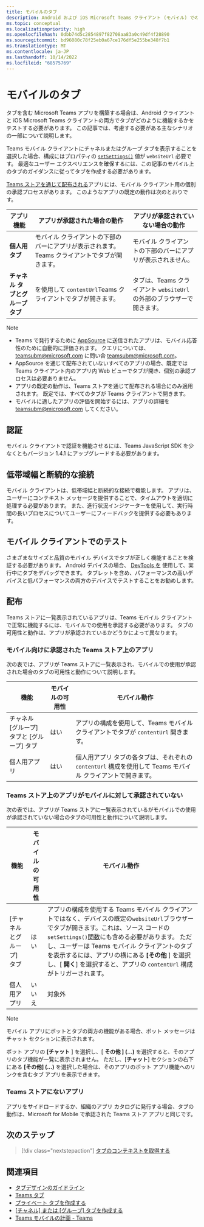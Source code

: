 ```yaml
---
title: モバイルのタブ
description: Android および iOS Microsoft Teams クライアント (モバイル) でのタブ機能、認証、低帯域幅接続、テスト、または配布方法について説明します。
ms.topic: conceptual
ms.localizationpriority: high
ms.openlocfilehash: 0dbb74d5c2854897f82708aa83a0c49df4f28890
ms.sourcegitcommit: bd96080c78f25eb0a67ce176df5e255be348f7b1
ms.translationtype: MT
ms.contentlocale: ja-JP
ms.lasthandoff: 10/14/2022
ms.locfileid: "68575769"
---
```

# <a name="tabs-on-mobile"></a>モバイルのタブ

タブを含む Microsoft Teams アプリを構築する場合は、Android クライアントと iOS Microsoft Teams クライアントの両方でタブがどのように機能するかをテストする必要があります。 この記事では、考慮する必要がある主なシナリオの一部について説明します。

Teams モバイル クライアントにチャネルまたはグループ タブを表示することを選択した場合、構成にはプロパティの [`setSettings()`](/javascript/api/@microsoft/teams-js/microsoftteams.settings?view=msteams-client-js-latest#@microsoft-teams-js-microsoftteams-settings-setsettings&preserve-view=true) 値が `websiteUrl` 必要です。 最適なユーザー エクスペリエンスを確保するには、この記事のモバイル上のタブのガイダンスに従ってタブを作成する必要があります。

[Teams ストアを通じて配布される](~/concepts/deploy-and-publish/appsource/publish.md)アプリには、モバイル クライアント用の個別の承認プロセスがあります。 このようなアプリの既定の動作は次のとおりです。

| **アプリ機能** | **アプリが承認された場合の動作** | **アプリが承認されていない場合の動作** |
| --- | --- | --- |
| **個人用タブ** | モバイル クライアントの下部のバーにアプリが表示されます。 Teams クライアントでタブが開きます。 | モバイル クライアントの下部のバーにアプリが表示されません。 |
| **チャネル タブとグループ タブ** | を使用して `contentUrl`Teams クライアントでタブが開きます。 | タブは、Teams クライアント `websiteUrl`の外部のブラウザーで開きます。 |

> [!NOTE]
>
> * Teams で発行するために [AppSource](https://appsource.microsoft.com) に送信されたアプリは、モバイル応答性のために自動的に評価されます。 クエリについては、teamsubm@microsoft.com に問い合 teamsubm@microsoft.com。
> * AppSource を通じて配布されていないすべてのアプリの場合、既定では Teams クライアント内のアプリ内 Web ビューでタブが開き、個別の承認プロセスは必要ありません。
> * アプリの既定の動作は、Teams ストアを通じて配布される場合にのみ適用されます。 既定では、すべてのタブが Teams クライアントで開きます。
> * モバイルに適したアプリの評価を開始するには、アプリの詳細を teamsubm@microsoft.com してください。

## <a name="authentication"></a>認証

モバイル クライアントで認証を機能させるには、Teams JavaScript SDK を少なくともバージョン 1.4.1 にアップグレードする必要があります。

## <a name="low-bandwidth-and-intermittent-connections"></a>低帯域幅と断続的な接続

モバイル クライアントは、低帯域幅と断続的な接続で機能します。 アプリは、ユーザーにコンテキスト メッセージを提供することで、タイムアウトを適切に処理する必要があります。 また、進行状況インジケーターを使用して、実行時間の長いプロセスについてユーザーにフィードバックを提供する必要もあります。

## <a name="testing-on-mobile-clients"></a>モバイル クライアントでのテスト

さまざまなサイズと品質のモバイル デバイスでタブが正しく機能することを検証する必要があります。 Android デバイスの場合、 [DevTools を](~/tabs/how-to/developer-tools.md) 使用して、実行中にタブをデバッグできます。 タブレットを含め、パフォーマンスの高いデバイスと低パフォーマンスの両方のデバイスでテストすることをお勧めします。

## <a name="distribution"></a>配布

Teams ストアに一覧表示されているアプリは、Teams モバイル クライアントで正常に機能するには、モバイルでの使用を承認する必要があります。 タブの可用性と動作は、アプリが承認されているかどうかによって異なります。

### <a name="apps-on-teams-store-approved-for-mobile"></a>モバイル向けに承認された Teams ストア上のアプリ

次の表では、アプリが Teams ストアに一覧表示され、モバイルでの使用が承認された場合のタブの可用性と動作について説明します。

|機能   |モバイルの可用性   |モバイル動作|
|----------|-----------|------------|
|チャネル <br /> [グループ] タブと [グループ] タブ|はい|アプリの構成を使用して、Teams モバイル クライアントでタブが `contentUrl` 開きます。|
|個人用アプリ|はい|個人用アプリ タブの各タブは、それぞれの `contentUrl` 構成を使用して Teams モバイル クライアントで開きます。|

### <a name="apps-on-teams-store-not-approved-for-mobile"></a>Teams ストア上のアプリがモバイルに対して承認されていない

次の表では、アプリが Teams ストアに一覧表示されているがモバイルでの使用が承認されていない場合のタブの可用性と動作について説明します。

| 機能 | モバイルの可用性 | モバイル動作 |
|----------|-----------|------------|
|[チャネルとグループ] タブ|はい|アプリの構成を使用する Teams モバイル クライアントではなく、デバイスの既定の`websiteUrl`ブラウザーでタブが開きます。これは、ソース コードの`setSettings()`[関数](/microsoftteams/platform/tabs/how-to/using-teams-client-sdk#settings-namespace)にも含める必要があります。 ただし、ユーザーは Teams モバイル クライアントのタブを表示するには、アプリの横にある **[その他** ] を選択し、[ **開く**] を選択すると、アプリの `contentUrl` 構成がトリガーされます。|
|個人用アプリ|いいえ|対象外|

> [!NOTE]
> モバイル アプリにボットとタブの両方の機能がある場合、ボット メッセージはチャット セクションに表示されます。
>
> ボット アプリの **[チャット** ] を選択し、[ **その他 ] (...)** を選択すると、そのアプリのタブ機能が一覧に表示されません。 ただし、[**チャット**] セクションの右下にある **[その他] (...)** を選択した場合は、そのアプリのボット アプリ機能へのリンクを含むタブ アプリを表示できます。

### <a name="apps-not-on-teams-store"></a>Teams ストアにないアプリ

アプリをサイドロードするか、組織のアプリ カタログに発行する場合、タブの動作は、Microsoft for Mobile で承認された Teams ストア アプリと同じです。

## <a name="next-step"></a>次のステップ

> [!div class="nextstepaction"]
> [タブのコンテキストを取得する](~/tabs/how-to/access-teams-context.md)

## <a name="see-also"></a>関連項目

* [タブデザインのガイドライン](~/tabs/design/tabs.md)
* [Teams タブ](~/tabs/what-are-tabs.md)
* [プライベート タブを作成する](~/tabs/how-to/create-personal-tab.md)
* [[チャネル] または [グループ] タブを作成する](~/tabs/how-to/create-channel-group-tab.md)
* [Teams モバイルの計画 - Teams](~/concepts/design/plan-responsive-tabs-for-teams-mobile.md)
